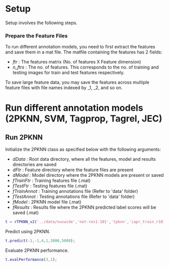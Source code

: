 # Setup

Setup involves the following steps. 

### Prepare the Feature Files 
To run different annotation models, you need to first extract the features and save them in a mat file. The matfile containing the features has 2 fields: 
- _ftr_ : The features matrix (No. of features X Feature dimension)
- _n_ftrs_ : The no. of features. This corresponds to the no. of training and testing images for train and test features respectively.

To save large feature data, you may save the features across multiple feature files with file names indexed by \_1, \_2, and so on.

# Run different annotation models (2PKNN, SVM, Tagprop, Tagrel, JEC)

## Run 2PKNN
 
Initialize the 2PKNN class as specified below with the following arguments:
- _dData_ : Root data directory, where all the features, model and results directories are saved
- _dFtr_ : Feature directory where the feature files are present
- _dModel_ : Model directory where the 2PKNN models are present or saved
- _fTrainFtr_ : Training features file (.mat)
- _fTestFtr_ : Testing features file (.mat)
- _fTrainAnnot_ : Training annotations file (Refer to 'data' folder)
- _fTestAnnot_ : Testing annotations file (Refer to 'data' folder)
- _fModel_ : 2PKNN model file (.mat)
- _fResults_ : Results file where the 2PKNN predicted label scores will be saved (.mat)

 ```matlab
t = rTPKNN_v2('../data/nuswide','net-res1-101','tpknn','iapr_train_r101.mat','iapr_test_r101.mat','iapr_train_annot.txt','iapr_test_annot.txt','iapr_tpknn_r101_model.mat','iapr_test_r101_pred.mat');
```

Predict using 2PKNN.

 ```matlab
t.predict(-1,-1,4,1,3000,5000);
```
Evaluate 2PKNN performance.

```matlab
t.evalPerformance(3,1);
```
